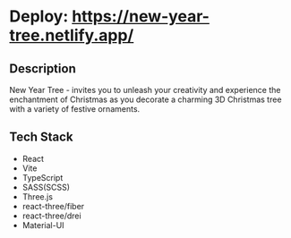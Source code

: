 # Deploy: https://new-year-tree.netlify.app/

## Description

New Year Tree - invites you to unleash your creativity and experience the enchantment of Christmas as you decorate a charming 3D Christmas tree with a variety of festive ornaments.

## Tech Stack

- React
- Vite
- TypeScript
- SASS(SCSS)
- Three.js
- react-three/fiber
- react-three/drei
- Material-UI
